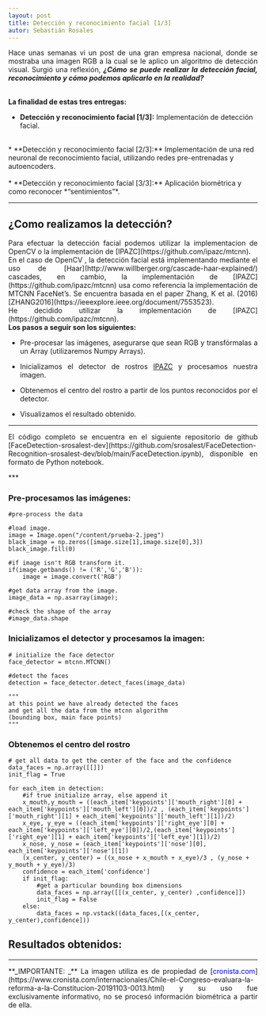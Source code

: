 ```yaml
---
layout: post
title: Detección y reconocimiento facial [1/3]
autor: Sebastián Rosales
---
```


<p align=justify>
    Hace unas semanas vi un post de una gran empresa nacional, donde se mostraba una imagen RGB a la cual se le aplico 
    un algoritmo de detección visual. Surgió una reflexión, <strong><i>¿Cómo se puede realizar la detección facial, reconocimiento y cómo podemos aplicarlo en la realidad?</i></strong>
    <br/>
    <br/>
</p>

**La finalidad de estas tres entregas:**
* **Detección y reconocimiento facial [1/3]:**  Implementación de detección facial.<br/>
<br/>
* **Detección y reconocimiento facial [2/3]:** Implementación de una red neuronal de reconocimiento facial, utilizando redes pre-entrenadas y autoencoders.<br/>
<br/>
* **Detección y reconocimiento facial [3/3]:**  Aplicación biométrica y como reconocer *“sentimientos”*.<br/>

***

## ¿Como realizamos la detección? 

<div style="text-align: justify" markdown="1">Para efectuar la detección facial podemos utilizar la implementacion de OpenCV o la implementación de 
[IPAZC](https://github.com/ipazc/mtcnn).
</div>

<div style="text-align: justify" markdown="1">En el caso de OpenCV , la detección facial está implementando mediante el uso de [Haar](http://www.willberger.org/cascade-haar-explained/) cascades, en cambio, la implementación de [IPAZC](https://github.com/ipazc/mtcnn) usa como referencia la implementación de MTCNN FaceNet’s. Se encuentra basada en el paper Zhang, K et al. (2016) [ZHANG2016](https://ieeexplore.ieee.org/document/7553523).
</div>

<div style="text-align: justify" markdown="1">He decidido utilizar la implementación de [IPAZC](https://github.com/ipazc/mtcnn).
</div>

<div style="text-align: justify" markdown="1"> <strong>Los pasos a seguir son los siguientes: </strong>

* Pre-procesar las imágenes, asegurarse que sean RGB y transfórmalas a un Array (utilizaremos Numpy Arrays). 

* Inicializamos el detector de rostros [IPAZC](https://github.com/ipazc/mtcnn) y procesamos nuestra imagen.

* Obtenemos el centro del rostro a partir de los puntos reconocidos por el detector. 

* Visualizamos el resultado obtenido. 

</div>

***
<p class="message" align=justify markdown="1">
 El código completo se encuentra en el siguiente repositorio de github [FaceDetection-srosalest-dev](https://github.com/srosalest/FaceDetection-Recognition-srosalest-dev/blob/main/FaceDetection.ipynb), disponible en formato de Python notebook.
</p>
***

### Pre-procesamos las imágenes:

```
#pre-process the data

#load image.
image = Image.open("/content/prueba-2.jpeg")
black_image = np.zeros([image.size[1],image.size[0],3])
black_image.fill(0)

#if image isn't RGB transform it.
if(image.getbands() != ('R','G','B')):
    image = image.convert('RGB')

#get data array from the image.
image_data = np.asarray(image);

#check the shape of the array
#image_data.shape
```

### Inicializamos el detector y procesamos la imagen:
```
# initialize the face detector
face_detector = mtcnn.MTCNN()

#detect the faces
detection = face_detector.detect_faces(image_data)

"""
at this point we have already detected the faces 
and get all the data from the mtcnn algorithm 
(bounding box, main face points)
"""
```

### Obtenemos el centro del rostro
```
# get all data to get the center of the face and the confidence
data_faces = np.array([[]])
init_flag = True

for each_item in detection:
    #if true initialize array, else append it
    x_mouth,y_mouth = ((each_item['keypoints']['mouth_right'][0] + each_item['keypoints']['mouth_left'][0])/2 , (each_item['keypoints']['mouth_right'][1] + each_item['keypoints']['mouth_left'][1])/2)
    x_eye, y_eye = ((each_item['keypoints']['right_eye'][0] + each_item['keypoints']['left_eye'][0])/2,(each_item['keypoints']['right_eye'][1] + each_item['keypoints']['left_eye'][1])/2)
    x_nose, y_nose = (each_item['keypoints']['nose'][0], each_item['keypoints']['nose'][1])
    (x_center, y_center) = ((x_nose + x_mouth + x_eye)/3 , (y_nose + y_mouth + y_eye)/3)
    confidence = each_item['confidence']
    if init_flag:
        #get a particular bounding box dimensions
        data_faces = np.array([[(x_center, y_center) ,confidence]])
        init_flag = False
    else:
        data_faces = np.vstack((data_faces,[(x_center, y_center),confidence]))
```

## Resultados obtenidos:



***
<p class="message" align=justify markdown="1">
**_IMPORTANTE: _** La imagen utiliza es de propiedad de [<span style="color:blue">cronista.com</span>](https://www.cronista.com/internacionales/Chile-el-Congreso-evaluara-la-reforma-a-la-Constitucion-20191103-0013.html) y su uso fue exclusivamente informativo, no se procesó información biométrica a partir de ella.
</p>

